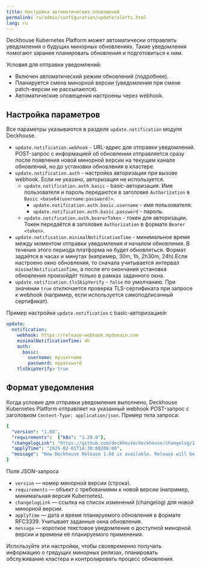 ```yaml
---
title: Настройка автоматических оповещений
permalink: ru/admin/configuration/update/alerts.html
lang: ru
---
```


Deckhouse Kubernetes Platform может автоматически отправлять уведомления о будущих минорных обновлениях. Такие уведомления помогают заранее планировать обновления и подготовиться к ним.

Условия для отправки уведомлений:
- Включен автоматический режим обновлений (подробнее).
- Планируется смена минорной версии (уведомления при смене patch-версии не рассылаются).
- Автоматические оповещения настроены через webhook.

## Настройка параметров

Все параметры указываются в разделе `update.notification` модуля Deckhouse.
- `update.notification.webhook` - URL-адрес для отправки уведомлений. POST-запрос с информацией об обновлении отправляется сразу после появления новой минорной версии на текущем канале обновлений, но до установки обновления в кластере.
- `update.notification.auth` - настройка авторизации при вызове webhook. Если не указано, авторизация не используется.
  * `update.notification.auth.basic` - basic-авторизация. Имя пользователя и пароль передаются в заголовке `Authorization` в `Basic <base64(username:password)>`.
    * `update.notification.auth.basic.username` - имя пользователя.
    * `update.notification.auth.basic.password` - пароль.
  * `update.notification.auth.bearerToken` - токен для авторизации. Токен передаётся в заголовке `Authorization` в формате `Bearer <token>`.
- `update.notification.minimalNotificationTime` - минимальное время между моментом отправки уведомления и началом обновления. В течение этого периода платформа не будет обновляться. Формат задаётся в часах и минутах (например, 30m, 1h, 2h30m, 24h).Если настроено окно обновления, то сначала учитывается интервал `minimalNotificationTime`, а после его окончания установка обновления произойдёт только в рамках заданного окна.
- `update.notification.tlsSkipVerify` - `false` по умолчанию. При значении `true` отключается проверка TLS-сертификата при запросе к webhook (например, если используется самоподписанный сертификат).

Пример настройки `update.notification` с basic-авторизацией:

```yaml
update:
  notification:
    webhook: https://release-webhook.mydomain.com
    minimalNotificationTime: 4h
    auth:
      basic:
        username: myusername
        password: mypassword
    tlsSkipVerify: true
```
## Формат уведомления

Когда условие для отправки уведомления выполнено, Deckhouse Kubernetes Platform отправляет на указанный webhook POST-запрос с заголовком `Content-Type: application/json`. Пример тела запроса:

```yaml
{
  "version": "1.68",
  "requirements":  {"k8s": "1.29.0"},
  "changelogLink": "https://github.com/deckhouse/deckhouse/changelog/1.68.md",
  "applyTime": "2025-02-01T14:30:00Z00:00",
  "message": "New Deckhouse Release 1.68 is available. Release will be applied at: Wednesday, 05-Feb-25 14:30:00 UTC"
}
```

Поля JSON-запроса
- `version` — номер минорной версии (строка).
- `requirements` — объект с требованиями к новой версии (например, минимальная версия Kubernetes).
- `changelogLink` — ссылка на список изменений (changelog) для новой минорной версии.
- `applyTime` — дата и время планируемого обновления в формате RFC3339. Учитывает заданные окна обновления.
- `message` — короткое текстовое уведомление о доступной минорной версии и времени её планируемого применения.

Используйте эти настройки, чтобы своевременно получать информацию о грядущих минорных релизах, планировать обслуживание кластера и контролировать процесс обновления.
